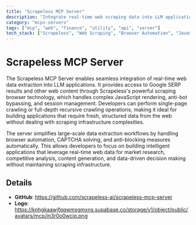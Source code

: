 ```yaml
---
title: "Scrapeless MCP Server"
description: "Integrate real-time web scraping data into LLM applications using Scrapeless services and browser automation."
category: "mcps-servers"
tags: ["mcp", "web", "finance", "utility", "api", "server"]
tech_stack: ["Scrapeless", "Web Scraping", "Browser Automation", "JavaScript Rendering", "API Integration"]
---
```


# Scrapeless MCP Server

The Scrapeless MCP Server enables seamless integration of real-time web data extraction into LLM applications. It provides access to Google SERP results and other web content through Scrapeless's powerful scraping browser technology, which handles complex JavaScript rendering, anti-bot bypassing, and session management. Developers can perform single-page crawling or full-depth recursive crawling operations, making it ideal for building applications that require fresh, structured data from the web without dealing with scraping infrastructure complexities.

The server simplifies large-scale data extraction workflows by handling browser automation, CAPTCHA solving, and anti-blocking measures automatically. This allows developers to focus on building intelligent applications that leverage real-time web data for market research, competitive analysis, content generation, and data-driven decision making without maintaining scraping infrastructure.

## Details

- **GitHub**: https://github.com/scrapeless-ai/scrapeless-mcp-server
- **Logo**: https://knhgkaawjfqqwmsgmxns.supabase.co/storage/v1/object/public/avatars/mcp/in3r0o0wciq.png
